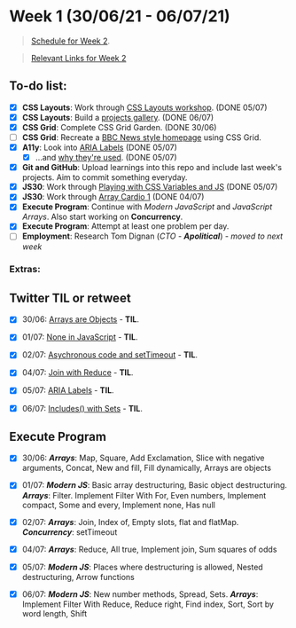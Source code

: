 # Week 1 (30/06/21 - 06/07/21)

> [Schedule for Week 2](https://learn.foundersandcoders.com/course/syllabus/pre-app-2/schedule/).

> [Relevant Links for Week 2](https://mjow1999.github.io/FAC-Links/)

## To-do list:

- [x] __CSS Layouts__: Work through [CSS Layouts workshop](https://learn.foundersandcoders.com/workshops/css-layout/). (DONE 05/07)
- [x] __CSS Layouts__: Build a [projects gallery](https://learn.foundersandcoders.com/course/syllabus/pre-apprenticeship-2/project/). (DONE 06/07)
- [x] __CSS Grid__: Complete CSS Grid Garden. (DONE 30/06)
- [ ] __CSS Grid__: Recreate a [BBC News style homepage](https://github.com/bobbysebolao/learn-css-grid) using CSS Grid.
- [x] __A11y__: Look into [ARIA Labels](https://css-tricks.com/why-how-and-when-to-use-semantic-html-and-aria/) (DONE 05/07)
  - [x]  ...and [why they're used](https://www.24a11y.com/2019/what-a-year-of-learning-and-teaching-accessibility-taught-me/). (DONE 05/07)
- [x]  __Git and GitHub__: Upload learnings into this repo and include last week's projects. Aim to commit something everyday.
- [x]  __JS30__: Work through [Playing with CSS Variables and JS](https://courses.wesbos.com/account/access/60d7a25c8981fd4f947017c5/view/194130480) (DONE 05/07)
- [x]  __JS30__: Work through [Array Cardio 1](https://courses.wesbos.com/account/access/60d7a25c8981fd4f947017c5/view/194130346) (DONE 04/07)
- [x]  __Execute Program__: Continue with _Modern JavaScript_ and _JavaScript Arrays_. Also start working on __Concurrency__.
- [x]  __Execute Program__: Attempt at least one problem per day.
- [ ]  __Employment__: Research Tom Dignan (_CTO - __Apolitical___) - _moved to next week_

### Extras:


## Twitter TIL or retweet
- [x] 30/06: [Arrays are Objects](https://twitter.com/michWills99/status/1410252523768889344?s=20) - __TIL__.
- [x] 01/07: [None in JavaScript](https://twitter.com/michWills99/status/1410708270327676931?s=20) - __TIL__.
- [x] 02/07: [Asychronous code and setTimeout](https://twitter.com/michWills99/status/1411083014256398338?s=20) - __TIL__.
- [x] 04/07: [Join with Reduce](https://twitter.com/michWills99/status/1411819924704665602?s=20) - __TIL__.
- [x] 05/07: [ARIA Labels](https://twitter.com/michWills99/status/1412133992720121870?s=20) - __TIL__.
- [x] 06/07: [Includes() with Sets](https://twitter.com/michWills99/status/1412378348018442254?s=20) - __TIL__.


## Execute Program

- [x] 30/06: ___Arrays___: Map, Square, Add Exclamation, Slice with negative arguments, Concat, New and fill, Fill dynamically, Arrays are objects
- [x] 01/07: ___Modern JS___: Basic array destructuring, Basic object destructuring. ___Arrays___: Filter. Implement Filter With For, Even numbers, Implement compact, Some and every, Implement none, Has null
- [x] 02/07: ___Arrays___: Join, Index of, Empty slots, flat and flatMap. ___Concurrency___: setTimeout
- [x] 04/07: ___Arrays___: Reduce, All true, Implement join, Sum squares of odds 
- [x] 05/07: ___Modern JS___: Places where destructuring is allowed, Nested destructuring, Arrow functions
- [x] 06/07: ___Modern JS___: New number methods, Spread, Sets. ___Arrays___: Implement Filter With Reduce, Reduce right, Find index, Sort, Sort by word length, Shift


